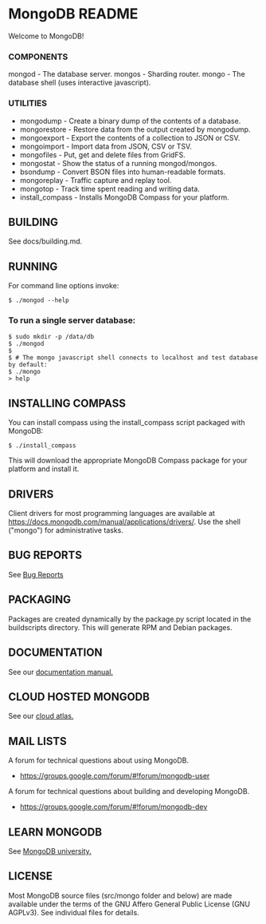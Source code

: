 # MongoDB README

 Welcome to MongoDB!

### COMPONENTS

  mongod - The database server.
  mongos - Sharding router.
  mongo  - The database shell (uses interactive javascript).

### UTILITIES

* mongodump         - Create a binary dump of the contents of a database.
* mongorestore      - Restore data from the output created by mongodump.
* mongoexport       - Export the contents of a collection to JSON or CSV.
* mongoimport       - Import data from JSON, CSV or TSV.
* mongofiles        - Put, get and delete files from GridFS.
* mongostat         - Show the status of a running mongod/mongos.
* bsondump          - Convert BSON files into human-readable formats.
* mongoreplay       - Traffic capture and replay tool.
* mongotop          - Track time spent reading and writing data.
* install_compass   - Installs MongoDB Compass for your platform.

## BUILDING

  See docs/building.md.

## RUNNING

  For command line options invoke:

```
$ ./mongod --help
```

### To run a single server database:

```
$ sudo mkdir -p /data/db
$ ./mongod
$
$ # The mongo javascript shell connects to localhost and test database by default:
$ ./mongo
> help
```

## INSTALLING COMPASS

  You can install compass using the install_compass script packaged with MongoDB:

```
$ ./install_compass
```

  This will download the appropriate MongoDB Compass package for your platform
  and install it.

## DRIVERS

  Client drivers for most programming languages are available at
  https://docs.mongodb.com/manual/applications/drivers/. Use the shell
  ("mongo") for administrative tasks.

## BUG REPORTS

  See [Bug Reports](https://github.com/mongodb/mongo/wiki/Submit-Bug-Reports.)

## PACKAGING

  Packages are created dynamically by the package.py script located in the
  buildscripts directory. This will generate RPM and Debian packages.

## DOCUMENTATION

See our [documentation manual.](https://docs.mongodb.com/manual/)

## CLOUD HOSTED MONGODB

See our [cloud atlas.](https://www.mongodb.com/cloud/atlas)

## MAIL LISTS

A forum for technical questions about using MongoDB.

* https://groups.google.com/forum/#!forum/mongodb-user


A forum for technical questions about building and developing MongoDB.

* https://groups.google.com/forum/#!forum/mongodb-dev


## LEARN MONGODB

See [MongoDB university.](https://university.mongodb.com/)

## LICENSE

  Most MongoDB source files (src/mongo folder and below) are made available
  under the terms of the GNU Affero General Public License (GNU AGPLv3). See
  individual files for details.
